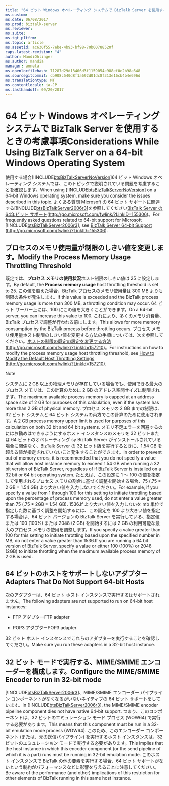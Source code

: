 ```yaml
---
title: "64 ビット Windows オペレーティング システムで BizTalk Server を使用するときの考慮事項 |Microsoft ドキュメント"
ms.custom: 
ms.date: 06/08/2017
ms.prod: biztalk-server
ms.reviewer: 
ms.suite: 
ms.tgt_pltfrm: 
ms.topic: article
ms.assetid: ac630f55-7ebe-4b93-bf98-70b00788520f
caps.latest.revision: "4"
author: MandiOhlinger
ms.author: mandia
manager: anneta
ms.openlocfilehash: 71287d29d13406d3f1159054e988ef0e2b98a648
ms.sourcegitcommit: cb908c540d8f1a692d01dc8f313e16cb4b4e696d
ms.translationtype: MT
ms.contentlocale: ja-JP
ms.lasthandoff: 09/20/2017
---
```

# <a name="considerations-while-using-biztalk-server-on-a-64-bit-windows-operating-system"></a><span data-ttu-id="88885-102">64 ビット Windows オペレーティング システムで BizTalk Server を使用するときの考慮事項</span><span class="sxs-lookup"><span data-stu-id="88885-102">Considerations While Using BizTalk Server on a 64-bit Windows Operating System</span></span>
<span data-ttu-id="88885-103">使用する場合[!INCLUDE[btsBizTalkServerNoVersion](../includes/btsbiztalkservernoversion-md.md)]64 ビット Windows オペレーティング システムでは、このトピックで説明されている問題を考慮することを確認します。</span><span class="sxs-lookup"><span data-stu-id="88885-103">When using [!INCLUDE[btsBizTalkServerNoVersion](../includes/btsbiztalkservernoversion-md.md)] on a 64-bit Windows operating system, make sure you consider the issues described in this topic.</span></span> <span data-ttu-id="88885-104">よくある質問 Microsoft の 64 ビット サポートに関連する[!INCLUDE[btsBizTalkServer2006r3](../includes/btsbiztalkserver2006r3-md.md)]を参照してください[BizTalk Server の 64年ビット サポート](http://go.microsoft.com/fwlink/?LinkID=155306)(http://go.microsoft.com/fwlink/?LinkID=155306)。</span><span class="sxs-lookup"><span data-stu-id="88885-104">For frequently asked questions related to 64-bit support for Microsoft [!INCLUDE[btsBizTalkServer2006r3](../includes/btsbiztalkserver2006r3-md.md)], see [BizTalk Server 64-bit Support](http://go.microsoft.com/fwlink/?LinkID=155306) (http://go.microsoft.com/fwlink/?LinkID=155306).</span></span>  
  
## <a name="modify-the-process-memory-usage-throttling-threshold"></a><span data-ttu-id="88885-105">プロセスのメモリ使用量が制限のしきい値を変更します。</span><span class="sxs-lookup"><span data-stu-id="88885-105">Modify the Process Memory Usage Throttling Threshold</span></span>  
 <span data-ttu-id="88885-106">既定では、**プロセス メモリの使用状況**ホスト制限のしきい値は 25 に設定します。</span><span class="sxs-lookup"><span data-stu-id="88885-106">By default, the **Process memory usage** host throttling threshold is set to 25.</span></span> <span data-ttu-id="88885-107">この値を超えた場合、BizTalk プロセスのメモリ使用量は 300 MB よりも制限の条件が発生します。</span><span class="sxs-lookup"><span data-stu-id="88885-107">If this value is exceeded and the BizTalk process memory usage is more than 300 MB, a throttling condition may occur.</span></span> <span data-ttu-id="88885-108">64 ビット サーバー上には、100 にこの値を大きくことができます。</span><span class="sxs-lookup"><span data-stu-id="88885-108">On a 64-bit server, you can increase this value to 100.</span></span> <span data-ttu-id="88885-109">これにより、多くのメモリ消費量、BizTalk プロセスで調整が行われる前にします。</span><span class="sxs-lookup"><span data-stu-id="88885-109">This allows for more memory consumption by the BizTalk process before throttling occurs.</span></span> <span data-ttu-id="88885-110">プロセス メモリ使用量ホスト制限のしきい値を変更する方法の手順については、次を参照してください。[ホストの制限の既定の設定を変更する方法](http://go.microsoft.com/fwlink/?LinkId=157210)(http://go.microsoft.com/fwlink/?LinkId=157210)。</span><span class="sxs-lookup"><span data-stu-id="88885-110">For instructions on how to modify the process memory usage host throttling threshold, see [How to Modify the Default Host Throttling Settings](http://go.microsoft.com/fwlink/?LinkId=157210) (http://go.microsoft.com/fwlink/?LinkId=157210).</span></span>  
  
> [!NOTE]  
>  <span data-ttu-id="88885-111">システムに 2 GB 以上の物理メモリが存在している場合でも、使用できる最大のプロセス メモリは、この計算のために 2 GB のアドレス空間サイズに制限されます。</span><span class="sxs-lookup"><span data-stu-id="88885-111">The maximum available process memory is capped at an address space size of 2 GB for purposes of this calculation, even if the system has more than 2 GB of physical memory.</span></span> <span data-ttu-id="88885-112">プロセス メモリの 2 GB までの制限は、32 ビット システムと 64 ビット システムの両方でこの計算のために使用されます。</span><span class="sxs-lookup"><span data-stu-id="88885-112">A 2 GB process memory upper limit is used for purposes of this calculation on both 32 bit and 64 bit systems.</span></span> <span data-ttu-id="88885-113">メモリ不足エラーを回避するのにはお勧めはできるようにするホスト インスタンスのメモリを 32 ビットまたは 64 ビットのオペレーティング sy BizTalk Server がインストールされている場合に関係なく、BizTalk Server の 32 ビット版を実行するときに、1.54 GB を超える値が指定されていないこと発生することができます。</span><span class="sxs-lookup"><span data-stu-id="88885-113">In order to prevent out of memory errors, it is recommended that you do not specify a value that will allow host instance memory to exceed 1.54 GB when running a 32 bit version of BizTalk Server, regardless of if BizTalk Server is installed on a 32 bit or 64 bit operating system.</span></span> <span data-ttu-id="88885-114">たとえば、この設定に 1 ～ 100 の値を指定して使用されるプロセス メモリの割合に基づく調整を開始する場合、75 (.75 * 2 GB = 1.54 GB) より大きい値を入力しないでください。</span><span class="sxs-lookup"><span data-stu-id="88885-114">For example, if you specify a value from 1 through 100 for this setting to initiate throttling based upon the percentage of process memory used, do not enter a value greater than 75 (.75 * 2GB = 1.54 GB).</span></span> <span data-ttu-id="88885-115">1536.If より大きい値を入力しないを mb 単位で指定した数に基づく調整を開始するには、この設定を 100 より大きい値を指定する場合は、64 ビット バージョンの BizTalk Server を実行している、指定値または 100 (100%) または 2048 (2 GB) を開始するには 2 GB の利用可能な最大のプロセス メモリの使用を調整します。</span><span class="sxs-lookup"><span data-stu-id="88885-115">If you specify a value greater than 100 for this setting to initiate throttling based upon the specified number in MB, do not enter a value greater than 1536.If you are running a 64 bit version of BizTalk Server, specify a value or either 100 (100%) or 2048 (2GB) to initiate throttling when the maximum available process memory of 2 GB is used.</span></span>  
  
## <a name="adapters-that-do-not-support-64-bit-hosts"></a><span data-ttu-id="88885-116">64 ビットのホストをサポートしないアダプター</span><span class="sxs-lookup"><span data-stu-id="88885-116">Adapters That Do Not Support 64-bit Hosts</span></span>  
 <span data-ttu-id="88885-117">次のアダプターは、64 ビット ホスト インスタンスで実行するはサポートされません。</span><span class="sxs-lookup"><span data-stu-id="88885-117">The following adapters are not supported to run on 64-bit host instances:</span></span>  
  
-   <span data-ttu-id="88885-118">FTP アダプター</span><span class="sxs-lookup"><span data-stu-id="88885-118">FTP adapter</span></span>  
  
-   <span data-ttu-id="88885-119">POP3 アダプター</span><span class="sxs-lookup"><span data-stu-id="88885-119">POP3 adapter</span></span>  
  
 <span data-ttu-id="88885-120">32 ビット ホスト インスタンスでこれらのアダプターを実行することを確認してください。</span><span class="sxs-lookup"><span data-stu-id="88885-120">Make sure you run these adapters in a 32-bit host instance.</span></span>  
  
## <a name="configure-the-mimesmime-encoder-to-run-in-32-bit-mode"></a><span data-ttu-id="88885-121">32 ビット モードで実行する、MIME/SMIME エンコーダーを構成します。</span><span class="sxs-lookup"><span data-stu-id="88885-121">Configure the MIME/SMIME Encoder to run in 32-bit mode</span></span>  
 <span data-ttu-id="88885-122">[!INCLUDE[btsBizTalkServer2006r3](../includes/btsbiztalkserver2006r3-md.md)]、MIME/SMIME エンコーダー パイプライン コンポーネントがなくなるがいないネイティブの 64 ビット サポートをしています。</span><span class="sxs-lookup"><span data-stu-id="88885-122">In [!INCLUDE[btsBizTalkServer2006r3](../includes/btsbiztalkserver2006r3-md.md)], the MIME/SMIME encoder pipeline component dies not have native 64-bit support.</span></span> <span data-ttu-id="88885-123">つまり、このコンポーネントは、32 ビットのエミュレーション モード プロセス (WOW64) で実行する必要があります。</span><span class="sxs-lookup"><span data-stu-id="88885-123">This means that this component must be run in a 32-bit emulation mode process (WOW64).</span></span> <span data-ttu-id="88885-124">このため、このエンコーダー コンポーネント (または、元の送信パイプライン) を実行するホスト インスタンスは、32 ビットのエミュレーション モードで実行する必要があります。</span><span class="sxs-lookup"><span data-stu-id="88885-124">This implies that the host instance in which this encoder component (or the send pipeline of which it is a part) runs must be running in 32-bit emulation mode.</span></span> <span data-ttu-id="88885-125">このホスト インスタンスで BizTalk の他の要素を実行する場合、64 ビット サポートがないという制約がパフォーマンスなどに影響を与えることに注意してください。</span><span class="sxs-lookup"><span data-stu-id="88885-125">Be aware of the performance (and other) implications of this restriction for other elements of BizTalk running in this same host instance.</span></span>